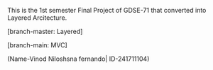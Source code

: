 This is the 1st semester Final Project of GDSE-71 that converted into Layered Arcitecture.

[branch-master: Layered]

[branch-main: MVC]

(Name-Vinod Niloshsna fernando|
 ID-241711104)
